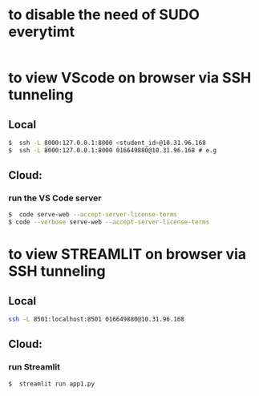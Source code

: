 # to disable the need of SUDO everytimt
```bash
```


# to view VScode on browser via SSH tunneling
## Local
```bash
$ ⁠ ssh -L 8000:127.0.0.1:8000 <student_id>@10.31.96.168 ⁠
$ ⁠ ssh -L 8000:127.0.0.1:8000 016649880@10.31.96.168 ⁠# e.g
```

## Cloud:
### run the VS Code server 
```bash
$ ⁠ code serve-web --accept-server-license-terms ⁠
$ code --verbose serve-web --accept-server-license-terms
```

# to view STREAMLIT on browser via SSH tunneling
## Local
```bash
ssh -L 8501:localhost:8501 016649880@10.31.96.168
```

## Cloud:
### run Streamlit
```bash
$ ⁠ streamlit run app1.py
```




